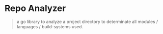 # Repo Analyzer

> a go library to analyze a project directory to determinate all modules / languages / build-systems used.
